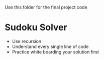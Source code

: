 Use this folder for the final project code

# Sudoku Solver

- Use recursion
- Understand every single line of code
- Practice white boarding your solution first 
